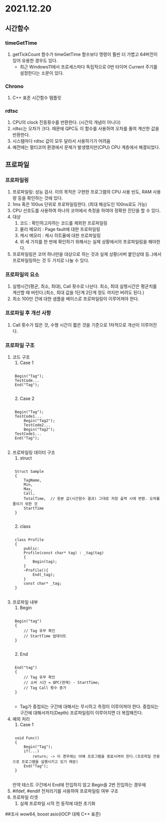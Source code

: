 # 2021.12.20
## 시간함수
### timeGetTime 
1. getTickCount 함수가 timeGetTime 함수보다 명령이 훨씬 더 가볍고 64버전이 있어 유용한 경우도 있다.
    * 최근 Windows11에서 프로세스마다 독립적으로 0번 타이머 Current 주기를 설정한다는 소문이 있다.

### Chrono
1. C++ 표준 시간함수 템플릿

### rdtsc
1. CPU의 clock 진동횟수를 반환한다. (시간의 개념이 아니다)
2. rdtsc는 오차가 크다. 때문에 QPC도 이 함수를 사용하여 오차를 줄여 계산한 값을 반환한다.
3. 시스템마다 rdtsc 값이 모두 달라서 사용하기가 어려움
4. 예전에는 멀티코어 환경에서 문제가 발생했지만(CPU) CPU 계층에서 해결되었다.

## 프로파일
### 프로파일링
1. 프로파일링: 성능 검사. 이의 목적은 구현한 프로그램의 CPU 사용 빈도, RAM 사용량 등을 확인하는 것에 있다.
2. 1ms 혹은 100us 단위로 프로파일링한다. (최대 해상도인 100ns로도 가능)
3. CPU 선호도를 사용하여 하나의 코어에서 측정을 하여야 정확한 진단을 할 수 있다.
4. 대상
    1) 코드         : 확인하고자하는 코드를 제외한 프로파일링
    2) 물리 메모리   : Page fault에 대한 프로파일링
    3) 캐시 메모리   : 캐시 히트율에 대한 프로파일링
    4) 위 세 가지를 한 번에 확인하기 위해서는 실제 상황에서의 프로파일링을 해야한다.
5. 프로파일링은 코어 하나만을 대상으로 하는 것과 실제 상황(서버 붙인상태 등..)에서 프로파일링하는 것 두 가지로 나눌 수 있다. 

### 프로파일의 요소
1. 실행시간(평균, 최소, 최대), Call 횟수로 나뉜다. 최소, 최대 실행시간은 평균치를 계산할 때 버린다.(최소, 최대 값을 1단계 2단계 정도 까지만 버려도 된다.)
2. 최소 100만 건에 대한 샘플을 베이스로 프로파일링이 이루어져야 한다.

### 프로파일 후 개선 사항
1. Call 횟수가 많은 것, 수행 시간이 짧은 것을 기준으로 1차적으로 개선이 이루어진다.

### 프로파일 구조
1. 코드 구조
    1) Case 1
    <pre><code>
    Begin("Tag");
    TestCode...
    End("Tag");
    </code></pre>
    2) Case 2
    <pre><code>
    Begin("Tag");
    TestCode1...
        Begin("Tag2");
        TestCode2...
        Begin("Tag2");
    TestCode1...
    End("Tag");
    </code></pre>
2. 프로파일링 데이터 구조
    1) struct
    <pre><code>
    Struct Sample
    {
        TagName,
        Min,
        Max,
        Call,
        TotalTime,  // 원본 값(시간함수 결과) 그대로 저장 출력 시에 변환. 오차를 줄이기 위한 것
        StartTime
    }
    </code></pre>
    2) class
    <pre><code>
    class Profile
    {
        public:
        Profile(const char* tag) : _tag(tag)
        {
            Begin(tag); 
        }
        ~Profile(){
            End(_tag);
        }
        const char* _tag;
    }
    </code></pre>    
3. 프로파일 내부
    1) Begin
    <pre><code>
    Begin("tag")
    {
        // Tag 유무 확인
        // StartTime 업데이트
    }
    </code></pre>
    2) End
    <pre><code>
    End("tag")
    {
        // Tag 유무 확인
        // 소비 시간 = QPC(현재) - StartTime;
        // Tag Call 횟수 증가
    }
    </code></pre>
    * Tag가 중첩되는 구간에 대해서는 무시하고 측정이 이루어져야 한다. 중첩되는 구간에 대해서까지(Depth) 프로파일링이 이루어지면 더 복잡해진다.
4. 예외 처리
    1) Case 1  
    <pre><code>
    void Func()
    {
        Begin("Tag");
        if(...)
            return; -> 이 경우에는 아예 프로그램을 종료시켜야 한다.(프로파일 전용으로 프로그램을 실행시키고 있기 때문)
        End("Tag");        
    }
    </code></pre>
    만약 테스트 구간에서 End에 진입하지 않고 Begin을 2번 진입하는 경우에 
5. #ifdef, #endif 전처리기를 사용하여 프로파일링 여부 구조
6. 프로파일 리셋
    1) 실제 프로파일 시작 전 동작에 대한 초기화

##조사
wow64, boost asio(IOCP 대체 C++ 표준)
